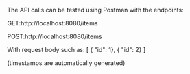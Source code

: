 

The API calls can be tested using Postman with the endpoints:

GET:http://localhost:8080/items

POST:http://localhost:8080/items

With request body such as: 
[
{ "id": 1},
{ "id": 2}
]


(timestamps are automatically generated) 

